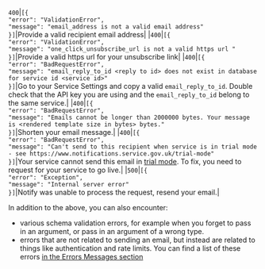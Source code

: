 `400`|`[{`<br>`"error": "ValidationError",`<br>`"message": "email_address is not a valid email address"`<br>`}]`|Provide a valid recipient email address|
|`400`|`[{`<br>`"error": "ValidationError",`<br>`"message": "one_click_unsubscribe_url is not a valid https url "`<br>`}]`|Provide a valid https url for your unsubscribe link|
|`400`|`[{`<br>`"error": "BadRequestError",`<br>`"message": "email_reply_to_id <reply to id> does not exist in database for service id <service id>"`<br>`}]`|Go to your Service Settings and copy a valid `email_reply_to_id`. Double check that the API key you are using and the `email_reply_to_id` belong to the same service.|
|`400`|`[{`<br>`"error": "BadRequestError",`<br>`"message": "Emails cannot be longer than 2000000 bytes. Your message is <rendered template size in bytes> bytes."`<br>`}]`|Shorten your email message.|
|`400`|`[{`<br>`"error": "BadRequestError",`<br>`"message": "Can't send to this recipient when service is in trial mode - see https://www.notifications.service.gov.uk/trial-mode"`<br>`}]`|Your service cannot send this email in [trial mode](https://www.notifications.service.gov.uk/using-notify/trial-mode). To fix, you need to request for your service to go live.|
|`500`|`[{`<br>`"error": "Exception",`<br>`"message": "Internal server error"`<br>`}]`|Notify was unable to process the request, resend your email.|

In addition to the above, you can also encounter:

* various schema validation errors, for example when you forget to pass in an argument, or pass in an argument of a wrong type.
* errors that are not related to sending an email, but instead are related to things like authentication and rate limits. You can find a list of these errors [in the Errors Messages section](#error-messages)
